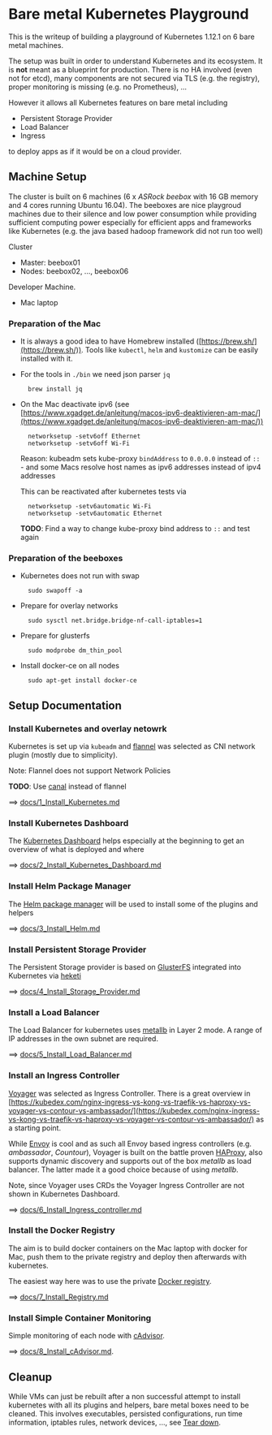 # Bare metal Kubernetes Playground

This is the writeup of building a playground of Kubernetes 1.12.1 on 6 bare metal machines.

The setup was built in order to understand Kubernetes and its ecosystem. It is **not** meant as a blueprint for production. There is no HA involved (even not for etcd), many components are not secured via TLS (e.g. the registry), proper monitoring is missing (e.g. no Prometheus), ...

However it allows all Kubernetes features on bare metal including

- Persistent Storage Provider
- Load Balancer
- Ingress

to deploy apps as if it would be on a cloud provider.

## Machine Setup

The cluster is built on 6 machines (6 x *ASRock beebox* with 16 GB memory and 4 cores running Ubuntu 16.04). The beeboxes are nice playgroud machines due to their silence and low power consumption while providing sufficient computing power especially for efficient apps and frameworks like Kubernetes (e.g. the java based hadoop framework did not run too well)

Cluster

- Master: beebox01
- Nodes: beebox02, ..., beebox06

Developer Machine.

- Mac laptop

### Preparation of the Mac

- It is always a good idea to have Homebrew installed ([https://brew.sh/](https://brew.sh/)). Tools like `kubectl`, `helm` and `kustomize` can be easily installed with it.
- For the tools in `./bin` we need json parser `jq`

        brew install jq

- On the Mac deactivate ipv6 (see [https://www.xgadget.de/anleitung/macos-ipv6-deaktivieren-am-mac/](https://www.xgadget.de/anleitung/macos-ipv6-deaktivieren-am-mac/))

        networksetup -setv6off Ethernet
        networksetup -setv6off Wi-Fi

    Reason: kubeadm sets kube-proxy `bindAddress` to `0.0.0.0` instead of `::` - and some Macs resolve host names as ipv6 addresses instead of ipv4 addresses

    This can be reactivated after kubernetes tests via 

        networksetup -setv6automatic Wi-Fi 
        networksetup -setv6automatic Ethernet

    **TODO**: Find a way to change kube-proxy bind address to `::` and test again

### Preparation of the beeboxes

- Kubernetes does not run with swap

        sudo swapoff -a

- Prepare for overlay networks

        sudo sysctl net.bridge.bridge-nf-call-iptables=1

- Prepare for glusterfs

        sudo modprobe dm_thin_pool

- Install docker-ce on all nodes

        sudo apt-get install docker-ce


## Setup Documentation

### Install Kubernetes and overlay netowrk

Kubernetes is set up via `kubeadm` and [flannel](https://github.com/coreos/flannel) was selected as CNI network plugin (mostly due to simplicity).

Note: Flannel does not support Network Policies

**TODO**: Use [canal]() instead of flannel

==> [docs/1_Install_Kubernetes.md](docs/1_Install_Kubernetes.md)

### Install Kubernetes Dashboard

The [Kubernetes Dashboard](https://kubernetes.io/docs/tasks/access-application-cluster/web-ui-dashboard/) helps especially at the beginning to get an overview of what is deployed and where

==> [docs/2_Install_Kubernetes_Dashboard.md](docs/2_Install_Kubernetes_Dashboard.md)
    
### Install Helm Package Manager
    
The [Helm package manager](https://www.helm.sh/) will be used to install some of the plugins and helpers

==> [docs/3_Install_Helm.md](docs/3_Install_Helm.md)

### Install Persistent Storage Provider

The Persistent Storage provider is based on [GlusterFS](https://www.gluster.org/) integrated into Kubernetes via [heketi](https://github.com/heketi/heketi)

==> [docs/4_Install_Storage_Provider.md](docs/4_Install_Storage_Provider.md)

### Install a Load Balancer

The Load Balancer for kubernetes uses [metallb](https://metallb.universe.tf/) in Layer 2 mode. A range of IP addresses in the own subnet are required.

==> [docs/5_Install_Load_Balancer.md](docs/5_Install_Load_Balancer.md)

### Install an Ingress Controller

[Voyager](https://appscode.com/products/voyager/) was selected as Ingress Controller. There is a great overview in [https://kubedex.com/nginx-ingress-vs-kong-vs-traefik-vs-haproxy-vs-voyager-vs-contour-vs-ambassador/](https://kubedex.com/nginx-ingress-vs-kong-vs-traefik-vs-haproxy-vs-voyager-vs-contour-vs-ambassador/) as a starting point.

While [Envoy](https://github.com/envoyproxy/envoy) is cool and as such all Envoy based ingress controllers (e.g. *ambassador*, *Countour*), Voyager is built on the battle proven [HAProxy](http://www.haproxy.org/), also supports dynamic discovery and supports out of the box *metallb* as load balancer. The latter made it a good choice because of using *metallb*.

Note, since Voyager uses CRDs the Voyager Ingress Controller are not shown in Kubernetes Dashboard.

==> [docs/6_Install_Ingress_controller.md](docs/6_Install_Ingress_controller.md)

### Install the Docker Registry

The aim is to build docker containers on the Mac laptop with docker for Mac, push them to the private registry and deploy then afterwards with kubernetes.

The easiest way here was to use the private [Docker registry](https://docs.docker.com/registry/). 

==> [docs/7_Install_Registry.md](docs/7_Install_Registry.md)

### Install Simple Container Monitoring

Simple monitoring of each node with [cAdvisor](https://github.com/google/cadvisor).

==> [docs/8_Install_cAdvisor.md](docs/8_Install_cAdvisor.md).


## Cleanup

While VMs can just be rebuilt after a non successful attempt to install kubernetes with all its plugins and helpers, bare metal boxes need to be cleaned. This involves executables, persisted configurations, run time information, iptables rules, network devices, ..., see [Tear down](docs/9_Tear_down.ms).
